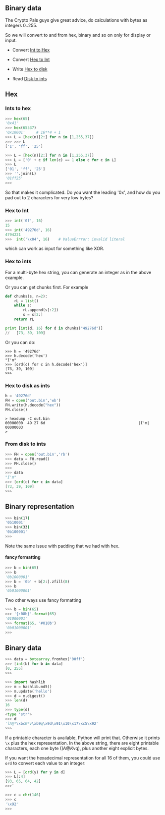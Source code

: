## Binary data

The Crypto Pals guys give great advice, do calculations with bytes as integers 0..255.

So we will convert to and from hex, binary and so on only for display or input.

* Convert [Int to Hex](#int-to-hex)

* Convert [Hex to Int](#hex-to-int)

* Write [Hex to disk](#hex-to-disk)

* Read [Disk to ints](#disk-to-ints)


## Hex

<a name="int-to-hex"></a>

### Ints to hex

```python
>>> hex(65)
'0x41'
>>> hex(65537)
'0x10001'     # 16**4 + 1
>>> L = [hex(n)[2:] for n in [1,255,37]]
>>> >>> L
['1', 'ff', '25']
```

```python
>>> L = [hex(n)[2:] for n in [1,255,37]]
>>> L = ['0' + c if len(c) == 1 else c for c in L]
>>> L
['01', 'ff', '25']
>>> ''.join(L)
'01ff25'
>>>
```

So that makes it complicated.  Do you want the leading '0x', and how do you pad out to 2 characters for very low bytes?

<a name="hex-to-int"></a>

### Hex to Int

```python
>>> int('0f', 16)
15
>>> int('49276d', 16)
4794221 
>>>  int('\x04', 16)    # ValueErrror: invalid literal
```
which can work as input for something like XOR.

### Hex to ints

For a multi-byte hex string, you can generate an integer as in the above example.

Or you can get chunks first.  For example

```python
def chunks(s, n=2):
    rL = list()
    while s:
        rL.append(s[:2])
        s = s[2:]
    return rL

print [int(d, 16) for d in chunks("49276d")] 
//   [73, 39, 109]
```

Or you can do:

```
>>> h = '49276d'
>>> h.decode('hex')
"I'm"
>>> [ord(c) for c in h.decode('hex')]
[73, 39, 109]
>>>
```

<a name="hex-to-disk"></a>

### Hex to disk as ints

```python
h = '49276d'
FH = open('out.bin','wb')
FH.write(h.decode("hex"))
FH.close()
```

```
> hexdump -C out.bin
00000000  49 27 6d                                          |I'm|
00000003
> 
```

<a name="disk-to-ints"></a>

### From disk to ints

```python
>>> FH = open('out.bin','rb')
>>> data = FH.read()
>>> FH.close()
>>> 
>>> data
"I'm"
>>> [ord(c) for c in data]
[73, 39, 109]
>>>
```

## Binary representation

```bash
>>> bin(17)
'0b10001'
>>> bin(33)
'0b100001'
>>>
```

Note the same issue with padding that we had with hex.

#### fancy formatting

``` python
>>> b = bin(65)
>>> b
'0b1000001'
>>> b = '0b' + b[2:].zfill(8)
>>> b
'0b01000001'
```

Two other ways use fancy formatting

```python
>>> b = bin(65)
>>> '{:08b}'.format(65)
'01000001'
>>> format(65, '#010b')
'0b01000001'
>>> 
```

## Binary data

```python
>>> data = bytearray.fromhex('00ff')
>>> [int(b) for b in data]
[0, 255]
>>>
```

```python
>>> import hashlib
>>> m = hashlib.md5()
>>> m.update('hello')
>>> d = m.digest()
>>> len(d)
16
>>> type(d)
<type 'str'>
>>> d
']A@*\xbcK*v\xb9q\x9d\x91\x10\x17\xc5\x92'
>>>
```

If a printable character is available, Python will print that.  Otherwise it prints ``\x`` plus the hex representation.  In the above string, there are eight printable characters, each one byte (]A@*K*vq), plus another eight explicit bytes.

If you want the hexadecimal representation for all 16 of them, you could use ``ord`` to convert each value to an integer:

```python
>>> L = [ord(y) for y in d]
>>> L[:4]
[93, 65, 64, 42]
>>>`
```

```python
>>> c = chr(146)
>>> c
'\x92'
>>>
```


